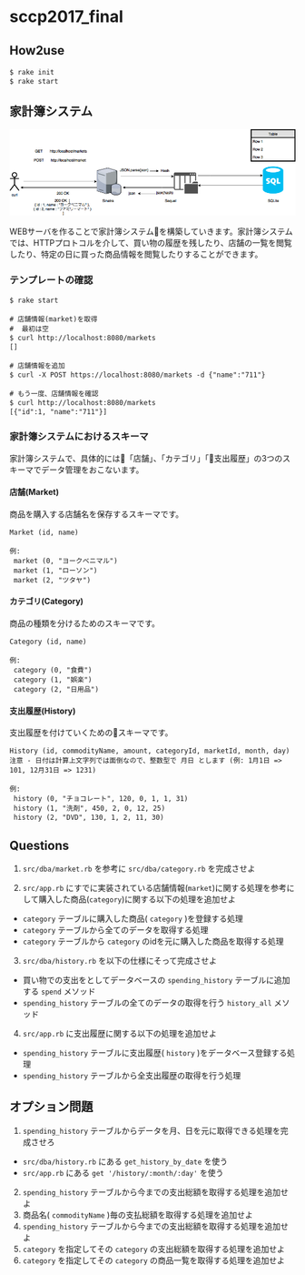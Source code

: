# sccp2017_final

## How2use
```
$ rake init
$ rake start 
```


## 家計簿システム

![](./img/household.png)

WEBサーバを作ることで家計簿システムを構築していきます。家計簿システムでは、HTTPプロトコルを介して、買い物の履歴を残したり、店舗の一覧を閲覧したり、特定の日に買った商品情報を閲覧したりすることができます。

### テンプレートの確認

```
$ rake start

# 店舗情報(market)を取得
#  最初は空
$ curl http://localhost:8080/markets
[]

# 店舗情報を追加
$ curl -X POST https://localhost:8080/markets -d {"name":"711"}

# もう一度、店舗情報を確認
$ curl http://localhost:8080/markets
[{"id":1, "name":"711"}]
```

### 家計簿システムにおけるスキーマ

家計簿システムで、具体的には「店舗」、「カテゴリ」「支出履歴」の3つのスキーマでデータ管理をおこないます。

#### 店舗(Market)

商品を購入する店舗名を保存するスキーマです。

```
Market (id, name)

例:
 market (0, "ヨークベニマル")
 market (1, "ローソン")
 market (2, "ツタヤ")
```


#### カテゴリ(Category)

商品の種類を分けるためのスキーマです。

```
Category (id, name)

例:
 category (0, "食費")
 category (1, "娯楽")
 category (2, "日用品")
```

#### 支出履歴(History)

支出履歴を付けていくためのスキーマです。

```
History (id, commodityName, amount, categoryId, marketId, month, day)
注意 - 日付は計算上文字列では面倒なので、整数型で 月日 とします (例: 1月1日 => 101, 12月31日 => 1231)

例:
 history (0, "チョコレート", 120, 0, 1, 1, 31)
 history (1, "洗剤", 450, 2, 0, 12, 25)
 history (2, "DVD", 130, 1, 2, 11, 30)
```

## Questions
1. `src/dba/market.rb` を参考に `src/dba/category.rb` を完成させよ

2. `src/app.rb` にすでに実装されている店舗情報(`market`)に関する処理を参考にして購入した商品(`category`)に関する以下の処理を追加せよ
  - `category` テーブルに購入した商品( `category` )を登録する処理
  - `category` テーブルから全てのデータを取得する処理
  - `category` テーブルから `category` のidを元に購入した商品を取得する処理

3. `src/dba/history.rb` を以下の仕様にそって完成させよ
  - 買い物での支出をとしてデータベースの `spending_history` テーブルに追加する `spend` メソッド
  - `spending_history` テーブルの全てのデータの取得を行う `history_all` メソッド

4. `src/app.rb` に支出履歴に関する以下の処理を追加せよ
  - `spending_history` テーブルに支出履歴( `history` )をデータベース登録する処理
  - `spending_history` テーブルから全支出履歴の取得を行う処理

## オプション問題
1. `spending_history` テーブルからデータを月、日を元に取得できる処理を完成させろ
  - `src/dba/history.rb` にある `get_history_by_date` を使う
  - `src/app.rb` にある `get '/history/:month/:day'` を使う
2. `spending_history` テーブルから今までの支出総額を取得する処理を追加せよ
3. 商品名( `commodityName` )毎の支払総額を取得する処理を追加せよ
4. `spending_history` テーブルから今までの支出総額を取得する処理を追加せよ
5. `category` を指定してその `category` の支出総額を取得する処理を追加せよ
6. `category` を指定してその `category` の商品一覧を取得する処理を追加せよ

